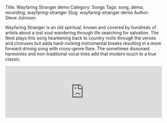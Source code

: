 Title: Wayfaring Stranger demo
Category: Songs
Tags: song, demo, recording, wayfaring-stranger
Slug: wayfaring-stranger-demo
Author: Steve Johnson

Wayfaring Stranger is an old spiritual, known and covered by hundreds of artists about a lost soul wandering through life searching for salvation. The Nest plays this song hearkening back to country roots through the verses and choruses but adds hard-rocking instrumental breaks resulting in a more forward driving song with cross-genre flare. The sometimes dissonant harmonies and non-traditional vocal lines add that modern touch to a true classic.

<iframe width="100%" height="166" scrolling="no" frameborder="no" src="https://w.soundcloud.com/player/?url=http%3A%2F%2Fapi.soundcloud.com%2Ftracks%2F93425174"></iframe>
